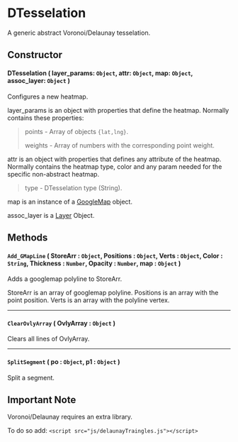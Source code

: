 # DTesselation
A generic abstract Voronoi/Delaunay tesselation.

## Constructor

#### DTesselation ( layer_params: `Object`, attr: `Object`, map: `Object`, assoc_layer: `Object` )
 Configures a new heatmap.

 layer_params is an object with properties that define the heatmap. Normally contains these properties:

 > points - Array of objects `{lat,lng}`.
 >
 > weights - Array of numbers with the corresponding point weight.

 attr is an object with properties that defines any attribute of the heatmap. Normally contains the heatmap type, color and any param needed for the specific non-abstract heatmap.

 > type - DTesselation type (String).

 map is an instance of a [GoogleMap](https://developers.google.com/maps/documentation/javascript/reference#Map) object.

 assoc_layer is a [Layer](/docs/docs/Layers/Layer.md) Object.

## Methods

#### `Add_GMapLine` ( StoreArr : `Object`, Positions : `Object`, Verts : `Object`, Color : `String`, Thickness : `Number`, Opacity : `Number`, map : `Object` )
  Adds a googlemap polyline to StoreArr.

  StoreArr is an array of googlemap polyline. Positions is an array with the point position. Verts is an array with the polyline vertex.

---

#### `ClearOvlyArray` ( OvlyArray : `Object` )
  Clears all lines of OvlyArray.

---

#### `SplitSegment` ( po : `Object`, p1 : `Object` )
  Split a segment.

## Important Note

 Voronoi/Delaunay requires an extra library. 

 To do so add: `<script src="js/delaunayTraingles.js"></script>`